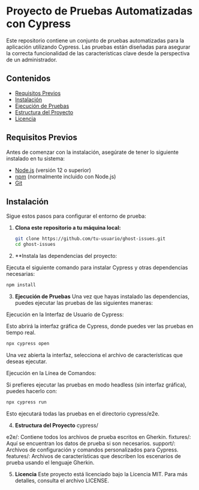 # Proyecto de Pruebas Automatizadas con Cypress

Este repositorio contiene un conjunto de pruebas automatizadas para la aplicación utilizando Cypress. Las pruebas están diseñadas para asegurar la correcta funcionalidad de las características clave desde la perspectiva de un administrador.

## Contenidos

- [Requisitos Previos](#requisitos-previos)
- [Instalación](#instalación)
- [Ejecución de Pruebas](#ejecución-de-pruebas)
- [Estructura del Proyecto](#estructura-del-proyecto)
- [Licencia](#licencia)

## Requisitos Previos

Antes de comenzar con la instalación, asegúrate de tener lo siguiente instalado en tu sistema:

- [Node.js](https://nodejs.org/) (versión 12 o superior)
- [npm](https://www.npmjs.com/) (normalmente incluido con Node.js)
- [Git](https://git-scm.com/)

## Instalación

Sigue estos pasos para configurar el entorno de prueba:

1. **Clona este repositorio a tu máquina local:**

   ```bash
   git clone https://github.com/tu-usuario/ghost-issues.git
   cd ghost-issues
   ```

2. **Instala las dependencias del proyecto:

Ejecuta el siguiente comando para instalar Cypress y otras dependencias necesarias:

```bash
npm install
```


3. **Ejecución de Pruebas**
Una vez que hayas instalado las dependencias, puedes ejecutar las pruebas de las siguientes maneras:

Ejecución en la Interfaz de Usuario de Cypress:

Esto abrirá la interfaz gráfica de Cypress, donde puedes ver las pruebas en tiempo real.

```bash
npx cypress open
```

Una vez abierta la interfaz, selecciona el archivo de características que deseas ejecutar.

Ejecución en la Línea de Comandos:

Si prefieres ejecutar las pruebas en modo headless (sin interfaz gráfica), puedes hacerlo con:

```bash
npx cypress run
```

Esto ejecutará todas las pruebas en el directorio cypress/e2e.

4. **Estructura del Proyecto**
cypress/

e2e/: Contiene todos los archivos de prueba escritos en Gherkin.
fixtures/: Aquí se encuentran los datos de prueba si son necesarios.
support/: Archivos de configuración y comandos personalizados para Cypress.
features/: Archivos de características que describen los escenarios de prueba usando el lenguaje Gherkin.

5. **Licencia**
Este proyecto está licenciado bajo la Licencia MIT. Para más detalles, consulta el archivo LICENSE.


